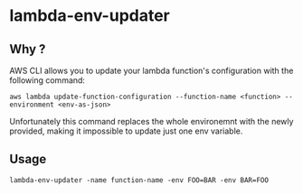 # lambda-env-updater

## Why ?

AWS CLI allows you to update your lambda function's configuration with the following command:

```shell
aws lambda update-function-configuration --function-name <function> --environment <env-as-json>
```

Unfortunately this command replaces the whole environemnt with the newly provided, making it impossible to update just one env variable.

## Usage

```shell
lambda-env-updater -name function-name -env FOO=BAR -env BAR=FOO
```